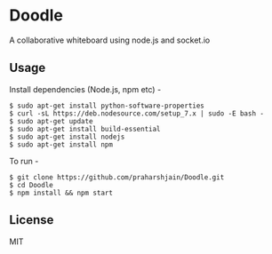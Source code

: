 Doodle
========== 
A collaborative whiteboard using node.js and socket.io  

Usage
----------------
Install dependencies (Node.js, npm etc) -
```
$ sudo apt-get install python-software-properties
$ curl -sL https://deb.nodesource.com/setup_7.x | sudo -E bash -
$ sudo apt-get update
$ sudo apt-get install build-essential
$ sudo apt-get install nodejs
$ sudo apt-get install npm
```
To run -
```
$ git clone https://github.com/praharshjain/Doodle.git
$ cd Doodle
$ npm install && npm start
```
License
----------------
MIT
